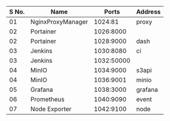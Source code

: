 | S No. | Name              | Ports      | Address |
| ----- | ----------------- | ---------- | ------- |
| 01    | NginxProxyManager | 1024:81    | proxy   |
| 02    | Portainer         | 1026:8000  |         |
| 02    | Portainer         | 1028:9000  | dash    |
| 03    | Jenkins           | 1030:8080  | ci      |
| 03    | Jenkins           | 1032:50000 |         |
| 04    | MinIO             | 1034:9000  | s3api   |
| 04    | MinIO             | 1036:9001  | minio   |
| 05    | Grafana           | 1038:3000  | grafana |
| 06    | Prometheus        | 1040:9090  | event   |
| 07    | Node Exporter     | 1042:9100  | node    |
